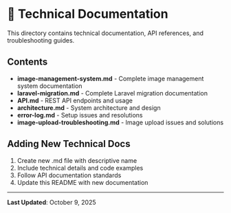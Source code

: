# 🔧 Technical Documentation

This directory contains technical documentation, API references, and troubleshooting guides.

## Contents

- **image-management-system.md** - Complete image management system documentation
- **laravel-migration.md** - Complete Laravel migration documentation
- **API.md** - REST API endpoints and usage
- **architecture.md** - System architecture and design
- **error-log.md** - Setup issues and resolutions
- **image-upload-troubleshooting.md** - Image upload issues and solutions

## Adding New Technical Docs

1. Create new .md file with descriptive name
2. Include technical details and code examples
3. Follow API documentation standards
4. Update this README with new documentation

---

**Last Updated**: October 9, 2025
